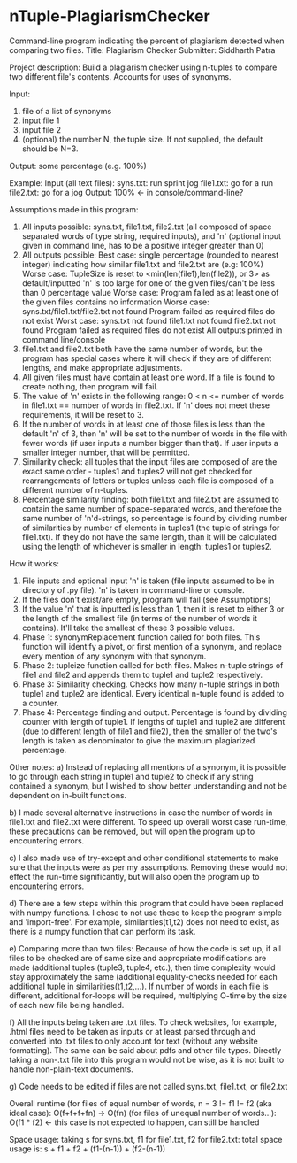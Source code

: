 # nTuple-PlagiarismChecker
Command-line program indicating the percent of plagiarism detected when comparing two files.
Title: Plagiarism Checker
Submitter: Siddharth Patra

Project description:
Build a plagiarism checker using n-tuples to compare two different file's contents. Accounts for uses of synonyms.

Input:
1.	file of a list of synonyms
2.	input file 1
3.	input file 2
4.	(optional) the number N, the tuple size.  If not supplied, the default should be N=3.

Output:
some percentage (e.g. 100%)


Example:
Input (all text files):
syns.txt: run sprint jog
file1.txt: go for a run
file2.txt: go for a jog
Output:
100% <- in console/command-line?

Assumptions made in this program:
1. All inputs possible: syns.txt, file1.txt, file2.txt (all composed of space separated words of type string,
    required inputs), and 'n' (optional input given in command line, has to be a positive integer greater than 0)
2. All outputs possible:
	Best case: single percentage (rounded to nearest integer) indicating how similar file1.txt and file2.txt are (e.g: 100%)
	Worse case: TupleSize is reset to <min(len(file1),len(file2)), or 3> as default/inputted 'n' is too large for
	    one of the given files/can't be less than 0 percentage value
	Worse case: Program failed as at least one of the given files contains no information
	Worse case: syns.txt/file1.txt/file2.txt not found
		    Program failed as required files do not exist
	Worst case: syns.txt not found
		    file1.txt not found
		    file2.txt not found
		    Program failed as required files do not exist
	All outputs printed in command line/console
3. file1.txt and file2.txt both have the same number of words, but the program has special cases where it will check if
    they are of different lengths, and make appropriate adjustments.
4. All given files must have contain at least one word. If a file is found to create nothing, then program will fail.
5. The value of 'n' exists in the following range: 0 < n <= number of words in file1.txt == number of
    words in file2.txt. If 'n' does not meet these requirements, it will be reset to 3.
6. If the number of words in at least one of those files is less than the default 'n' of 3, then 'n' will
    be set to the number of words in the file with fewer words (if user inputs a number bigger than that). If user inputs a smaller integer number, that will be permitted.
7. Similarity check: all tuples that the input files are composed of are the exact same order - tuples1 and tuples2 will
    not get checked for rearrangements of letters or tuples unless each file is composed of a different number of n-tuples.
8. Percentage similarity finding: both file1.txt and file2.txt are assumed to contain the same number of space-separated
    words, and therefore the same number of 'n'd-strings, so percentage is found by dividing number of similarities
    by number of elements in tuples1 (the tuple of strings for file1.txt). If they do not have the same length, than it
    will be calculated using the length of whichever is smaller in length: tuples1 or tuples2.

How it works:
1. File inputs and optional input 'n' is taken (file inputs assumed to be in directory of .py file).
    'n' is taken in command-line or console.
2. If the files don't exist/are empty, program will fail (see Assumptions)
3. If the value 'n' that is inputted is less than 1, then it is reset to either 3 or the length of the smallest file
    (in terms of the number of words it contains). It'll take the smallest of these 3 possible values.
4. Phase 1: synonymReplacement function called for both files. This function will identify a pivot, or first mention
    of a synonym, and replace every mention of any synonym with that synonym.
5. Phase 2: tupleize function called for both files. Makes n-tuple strings of file1 and file2 and appends them to tuple1
    and tuple2 respectively.
6. Phase 3: Similarity checking. Checks how many n-tuple strings in both tuple1 and tuple2 are identical.
    Every identical n-tuple found is added to a counter.
7. Phase 4: Percentage finding and output. Percentage is found by dividing counter with length of tuple1. If lengths of
    tuple1 and tuple2 are different (due to different length of file1 and file2), then the smaller of the two's length
    is taken as denominator to give the maximum plagiarized percentage.

Other notes:
a) Instead of replacing all mentions of a synonym, it is possible to go through each string in tuple1 and tuple2 to check
    if any string contained a synonym, but I wished to show better understanding and not be dependent on in-built functions.

b) I made several alternative instructions in case the number of words in file1.txt and file2.txt were different. To
    speed up overall worst case run-time, these precautions can be removed, but will open the program up to encountering
    errors.

c) I also made use of try-except and other conditional statements to make sure that the inputs were as per my assumptions.
    Removing these would not effect the run-time significantly, but will also open the program up to encountering errors.

d) There are a few steps within this program that could have been replaced with numpy functions. I chose to not use these
    to keep the program simple and 'import-free'. For example, similarities(t1,t2) does not need to exist, as there is a
    numpy function that can perform its task.

e) Comparing more than two files: Because of how the code is set up, if all files to be checked are of same size and
    appropriate modifications are made (additional tuples (tuple3, tuple4, etc.), then time complexity would stay
    approximately the same (additional equality-checks needed for each additional tuple in similarities(t1,t2,...).
    If number of words in each file is different, additional for-loops will be required, multiplying O-time by the size
    of each new file being handled.

f) All the inputs being taken are .txt files. To check websites, for example, .html files need to be
    taken as inputs or at least parsed through and converted into .txt files to only account for text (without any
    website formatting). The same can be said about pdfs and other file types. Directly taking a non-.txt file into this
    program would not be wise, as it is not built to handle non-plain-text documents.

g) Code needs to be edited if files are not called syns.txt, file1.txt, or file2.txt

Overall runtime (for files of equal number of words, n = 3 != f1 != f2 (aka ideal case): O(f+f+f+fn) -> O(fn)
                (for files of unequal number of words...): O(f1 * f2) <- this case is not expected to happen, can still be handled

Space usage: taking s for syns.txt, f1 for file1.txt, f2 for file2.txt:
	total space usage is: s + f1 + f2 + (f1-(n-1)) + (f2-(n-1))
